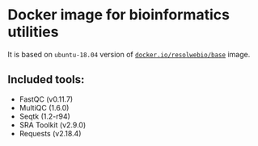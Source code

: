# Docker image for bioinformatics utilities

It is based on `ubuntu-18.04` version of [`docker.io/resolwebio/base`](
https://hub.docker.com/r/resolwebio/base/) image.

Included tools:
---------------
* FastQC (v0.11.7)
* MultiQC (1.6.0)
* Seqtk (1.2-r94)
* SRA Toolkit (v2.9.0)
* Requests (v2.18.4)
